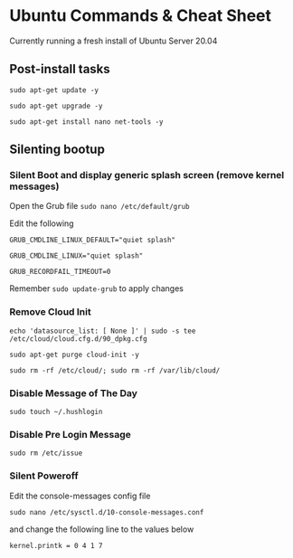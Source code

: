 # Ubuntu Commands & Cheat Sheet
Currently running a fresh install of Ubuntu Server 20.04

## Post-install tasks

<code>sudo apt-get update -y</code>

<code>sudo apt-get upgrade -y</code>

<code>sudo apt-get install nano net-tools -y</code>

## Silenting bootup

### Silent Boot and display generic splash screen (remove kernel messages)

Open the Grub file
<code>sudo nano /etc/default/grub</code>

Edit the following

<code>GRUB_CMDLINE_LINUX_DEFAULT="quiet splash"</code>

<code>GRUB_CMDLINE_LINUX="quiet splash"</code>

<code>GRUB_RECORDFAIL_TIMEOUT=0</code>

Remember <code>sudo update-grub</code> to apply changes

### Remove Cloud Init

<code>echo 'datasource_list: [ None ]' | sudo -s tee /etc/cloud/cloud.cfg.d/90_dpkg.cfg</code>

<code>sudo apt-get purge cloud-init -y</code>

<code>sudo rm -rf /etc/cloud/; sudo rm -rf /var/lib/cloud/</code>

### Disable Message of The Day

<code>sudo touch ~/.hushlogin</code>

### Disable Pre Login Message

<code>sudo rm /etc/issue</code>

### Silent Poweroff

Edit the console-messages config file

<code>sudo nano /etc/sysctl.d/10-console-messages.conf</code>

and change the following line to the values below

<code>kernel.printk = 0 4 1 7</code>
